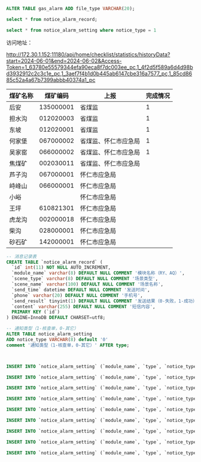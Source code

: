 
```sql
ALTER TABLE gas_alarm ADD file_type VARCHAR(20);

select * from notice_alarm_record;

select * from notice_alarm_setting where notice_type = 1
```


访问地址：

http://172.30.1.152:11180/api/home/checklist/statistics/historyData?start=2024-06-01&end=2024-06-02&Access-Token=1_63780e55579344efa90eca8f7dc003ee_pc,1_4f2d5f589a6d4d98bd3932912c2c3c1e_pc,1_3aef7f4b1d0b445ab6147cbe316a7577_pc,1_85cd8685c52a4a67b7399abbb40374a1_pc



| 煤矿名称 | 煤矿编码      | 上报         | 完成情况 |
| ---- | --------- | ---------- | ---- |
| 后安   | 135000001 | 省煤监        | 1    |
| 担水沟  | 012020003 | 省煤监        | 1    |
| 东坡   | 012020001 | 省煤监        | 1    |
| 何家堡  | 067000002 | 省煤监、怀仁市应急局 | 1    |
| 吴家窑  | 066000002 | 省煤监、怀仁市应急局 | 1    |
| 焦煤矿  | 002030011 | 省煤监、怀仁市应急局 |      |
| 芦子沟  | 067000001 | 怀仁市应急局     |      |
| 峙峰山  | 066000001 | 怀仁市应急局     |      |
| 小峪   |           | 怀仁市应急局     |      |
| 王坪   | 610821301 | 怀仁市应急局     |      |
| 虎龙沟  | 002000018 | 怀仁市应急局     |      |
| 柴沟   | 028000001 | 怀仁市应急局     |      |
| 砂石矿  | 142000001 | 怀仁市应急局     |      |

```sql
-- 消息记录表
CREATE TABLE `notice_alarm_record` (
  `id` int(11) NOT NULL AUTO_INCREMENT,
  `module_name` varchar(8) DEFAULT NULL COMMENT '模块名称（RY、AQ）',
  `scene_type` varchar(8) DEFAULT NULL COMMENT '场景类型',
  `scene_name` varchar(100) DEFAULT NULL COMMENT '场景名称',
  `send_time` datetime DEFAULT NULL COMMENT '发送时间',
  `phone` varchar(20) DEFAULT NULL COMMENT '手机号',
  `send_result` tinyint(1) DEFAULT NULL COMMENT '发送结果（0-失败，1-成功）',
  `content` varchar(255) DEFAULT NULL COMMENT '短信内容',
  PRIMARY KEY (`id`)
) ENGINE=InnoDB DEFAULT CHARSET=utf8;

-- 通知类型（1-核查单，0-其它）
ALTER TABLE notice_alarm_setting
ADD notice_type VARCHAR(8) default '0'
comment '通知类型（1-核查单，0-其它）' AFTER type;



INSERT INTO `notice_alarm_setting` (`module_name`, `type`, `notice_type`, `notice_url`, `notice_phones`, `notice_state`, `notice_end_state`, `notice_middle_state`, `scene_type`, `scene_name`, `notice_rate`, `notice_unit`, `notice_last_time`) VALUES ( 'AQ', '1', '1', 'https://yun.tim.qq.com/v5/tlssmssvr/sendsms', '', '1', '0', '0', '102', '报警文件中不存在实时数据', '10', '分钟', '1900-01-01 00:00:00');

INSERT INTO `notice_alarm_setting` (`module_name`, `type`, `notice_type`, `notice_url`, `notice_phones`, `notice_state`, `notice_end_state`, `notice_middle_state`, `scene_type`, `scene_name`, `notice_rate`, `notice_unit`, `notice_last_time`) VALUES ( 'AQ', '1', '1', 'https://yun.tim.qq.com/v5/tlssmssvr/sendsms', '', '1', '0', '0', '103', '报警文件未上传报警结束时间', '10', '分钟', '1900-01-01 00:00:00');

INSERT INTO `notice_alarm_setting` (`module_name`, `type`, `notice_type`, `notice_url`, `notice_phones`, `notice_state`, `notice_end_state`, `notice_middle_state`, `scene_type`, `scene_name`, `notice_rate`, `notice_unit`, `notice_last_time`) VALUES ( 'AQ', '1', '1', 'https://yun.tim.qq.com/v5/tlssmssvr/sendsms', '', '1', '0', '0', '104', '数据上传种类是否齐全', '10', '分钟', '1900-01-01 00:00:00');

INSERT INTO `notice_alarm_setting` (`module_name`, `type`, `notice_type`, `notice_url`, `notice_phones`, `notice_state`, `notice_end_state`, `notice_middle_state`, `scene_type`, `scene_name`, `notice_rate`, `notice_unit`, `notice_last_time`) VALUES ( 'AQ', '1', '1', 'https://yun.tim.qq.com/v5/tlssmssvr/sendsms', '', '1', '0', '0', '107', '信息不全:无传感器地点名称', '10', '分钟', '1900-01-01 00:00:00');

INSERT INTO `notice_alarm_setting` (`module_name`, `type`, `notice_type`, `notice_url`, `notice_phones`, `notice_state`, `notice_end_state`, `notice_middle_state`, `scene_type`, `scene_name`, `notice_rate`, `notice_unit`, `notice_last_time`) VALUES ( 'AQ', '1', '1', 'https://yun.tim.qq.com/v5/tlssmssvr/sendsms', '', '1', '0', '0', '108', '信息不全:无报警门限值', '10', '分钟', '1900-01-01 00:00:00');

INSERT INTO `notice_alarm_setting` (`module_name`, `type`, `notice_type`, `notice_url`, `notice_phones`, `notice_state`, `notice_end_state`, `notice_middle_state`, `scene_type`, `scene_name`, `notice_rate`, `notice_unit`, `notice_last_time`) VALUES ( 'AQ', '1', '1', 'https://yun.tim.qq.com/v5/tlssmssvr/sendsms', '', '1', '0', '0', '109', '信息不全:无传感器类型', '10', '分钟', '1900-01-01 00:00:00');

INSERT INTO `notice_alarm_setting` (`module_name`, `type`, `notice_type`, `notice_url`, `notice_phones`, `notice_state`, `notice_end_state`, `notice_middle_state`, `scene_type`, `scene_name`, `notice_rate`, `notice_unit`, `notice_last_time`) VALUES ( 'AQ', '1', '1', 'https://yun.tim.qq.com/v5/tlssmssvr/sendsms', '', '1', '0', '0', '113', '信息不全:传感器命名相同或为其他或为空，或为模糊性地点', '10', '分钟', '1900-01-01 00:00:00');

INSERT INTO `notice_alarm_setting` (`module_name`, `type`, `notice_type`, `notice_url`, `notice_phones`, `notice_state`, `notice_end_state`, `notice_middle_state`, `scene_type`, `scene_name`, `notice_rate`, `notice_unit`, `notice_last_time`) VALUES ( 'RY', '1', '1', 'https://yun.tim.qq.com/v5/tlssmssvr/sendsms', '', '1', '0', '0', '115', '数据上传种类不齐全', '10', '分钟', '1900-01-01 00:00:00');

INSERT INTO `notice_alarm_setting` (`module_name`, `type`, `notice_type`, `notice_url`, `notice_phones`, `notice_state`, `notice_end_state`, `notice_middle_state`, `scene_type`, `scene_name`, `notice_rate`, `notice_unit`, `notice_last_time`) VALUES ( 'RY', '1', '1', 'https://yun.tim.qq.com/v5/tlssmssvr/sendsms', '', '1', '0', '0', '117', '存在疑似睡岗', '10', '分钟', '1900-01-01 00:00:00');

```